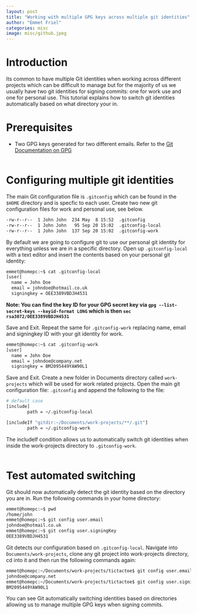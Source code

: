 ```yaml
---
layout: post
title: "Working with multiple GPG keys across multiple git identities"
author: "Emmet Friel"
categories: misc
image: misc/github.jpeg
---
```


# Introduction

Its common to have multiple Git identities when working across different projects which can be difficult to manage but for the majority of us we usually have two git identities for signing commits: one for work use and one for personal use. This tutorial explains how to switch git identities automatically based on what directory your in.<br/>


# Prerequisites

 - Two GPG keys generated for two different emails. Refer to the [Git Documentation on GPG](https://docs.github.com/en/enterprise/2.13/user/articles/generating-a-new-gpg-key)<br/><br/>


# Configuring multiple git identities

The main Git configuration file is ```.gitconfig``` which can be found in the ```$HOME``` directory and is specfic to each user. Create two new git configuration files for work and personal use, see below.

```bash
-rw-r--r--  1 John John  234 May  8 15:52  .gitconfig
-rw-r--r--  1 John John   95 Sep 20 15:02  .gitconfig-local
-rw-r--r--  1 John John  137 Sep 20 15:02  .gitconfig-work
```

By default we are going to configure git to use our personal git identity for everything unless we are in a specific directory. Open up ```.gitconfig-local``` with a text editor and insert the contents based on your personal git identity:

```bash
emmet@homepc:~$ cat .gitconfig-local 
[user]
  name = John Doe
  email = johndoe@hotmail.co.uk
  signingkey = OEE3389VBDJH4531
```

**Note: You can find the key ID for your GPG secret key via ```gpg --list-secret-keys --keyid-format LONG``` which is then ```sec   rsa3072/OEE3389VBDJH4531```**

Save and Exit. Repeat the same for ```.gitconfig-work``` replacing name, email and signingkey ID with your git identity for work.

```bash
emmet@homepc:~$ cat .gitconfig-work 
[user]
  name = John Doe
  email = johndoe@company.net
  signingkey = BM2095449YAW90L1
```

Save and Exit. Create a new folder in Documents directory called ```work-projects``` which will be used for work related projects. Open the main git configuration file: ```.gitconfig``` and append the following to the file:

```bash 
# default case
[include]
        path = ~/.gitconfig-local

[includeIf "gitdir:~/Documents/work-projects/**/.git"]
        path = ~/.gitconfig-work
```

The includeIf condition allows us to automatically switch git identities when inside the work-projects directory to ```.gitconfig-work```.<br/><br/>

# Test automated switching

Git should now automatically detect the git identity based on the directory you are in. Run the following commands in your home directory:

```bash
emmet@homepc:~$ pwd
/home/john
emmet@homepc:~$ git config user.email 
johndoe@hotmail.co.uk
emmet@homepc:~$ git config user.signingKey 
OEE3389VBDJH4531
```

Git detects our configuration based on ```.gitconfig-local```. Navigate into ```Documents/work-projects```, clone any git project into work-projects directory, cd into it and then run the following commands again:

```bash
emmet@homepc:~/Documents/work-projects/tictactoe$ git config user.email 
johndoe@company.net
emmet@homepc:~/Documents/work-projects/tictactoe$ git config user.signingKey 
BM2095449YAW90L1
```

You can see Git automatically switching identities based on directories allowing us to manage multiple GPG keys when signing commits. 





